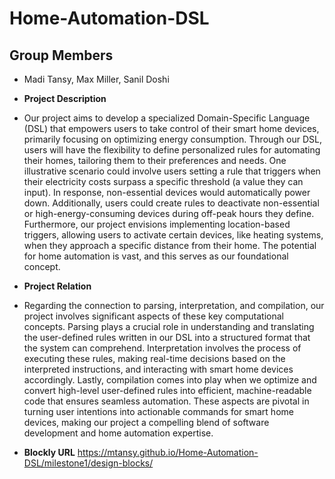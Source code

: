 # Home-Automation-DSL

## Group Members
- Madi Tansy, Max Miller, Sanil Doshi

- **Project Description**
- Our project aims to develop a specialized Domain-Specific Language (DSL) that empowers users to take control of their smart home devices, primarily focusing on optimizing energy consumption. Through our DSL, users will have the flexibility to define personalized rules for automating their homes, tailoring them to their preferences and needs. One illustrative scenario could involve users setting a rule that triggers when their electricity costs surpass a specific threshold (a value they can input). In response, non-essential devices would automatically power down. Additionally, users could create rules to deactivate non-essential or high-energy-consuming devices during off-peak hours they define. Furthermore, our project envisions implementing location-based triggers, allowing users to activate certain devices, like heating systems, when they approach a specific distance from their home. The potential for home automation is vast, and this serves as our foundational concept.

- **Project Relation**
- Regarding the connection to parsing, interpretation, and compilation, our project involves significant aspects of these key computational concepts. Parsing plays a crucial role in understanding and translating the user-defined rules written in our DSL into a structured format that the system can comprehend. Interpretation involves the process of executing these rules, making real-time decisions based on the interpreted instructions, and interacting with smart home devices accordingly. Lastly, compilation comes into play when we optimize and convert high-level user-defined rules into efficient, machine-readable code that ensures seamless automation. These aspects are pivotal in turning user intentions into actionable commands for smart home devices, making our project a compelling blend of software development and home automation expertise.

- **Blockly URL**
https://mtansy.github.io/Home-Automation-DSL/milestone1/design-blocks/
